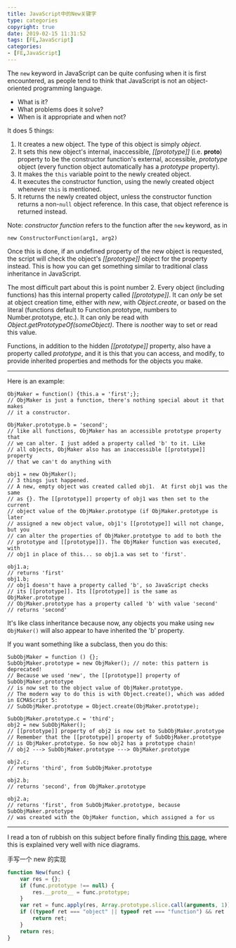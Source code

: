 ```yaml
---
title: JavaScript中的New关键字
type: categories
copyright: true
date: 2019-02-15 11:31:52
tags: [FE,JavaScript]
categories: 
- [FE,JavaScript]
---
```


The `new` keyword in JavaScript can be quite confusing when it is first encountered, as people tend to think that JavaScript is not an object-oriented programming language.

- What is it?
- What problems does it solve?
- When is it appropriate and when not?



It does 5 things:

1. It creates a new object. The type of this object is simply *object*.
2. It sets this new object's internal, inaccessible, *[[prototype]]* (i.e. **__proto__**) property to be the constructor function's external, accessible, *prototype* object (every function object automatically has a *prototype* property).
3. It makes the `this` variable point to the newly created object.
4. It executes the constructor function, using the newly created object whenever `this` is mentioned.
5. It returns the newly created object, unless the constructor function returns a non-`null` object reference. In this case, that object reference is returned instead.

Note: *constructor function* refers to the function after the `new` keyword, as in

```
new ConstructorFunction(arg1, arg2)
```

Once this is done, if an undefined property of the new object is requested, the script will check the object's *[[prototype]]* object for the property instead. This is how you can get something similar to traditional class inheritance in JavaScript.

The most difficult part about this is point number 2. Every object (including functions) has this internal property called *[[prototype]]*. It can *only* be set at object creation time, either with *new*, with *Object.create*, or based on the literal (functions default to Function.prototype, numbers to Number.prototype, etc.). It can only be read with *Object.getPrototypeOf(someObject)*. There is *no*other way to set or read this value.

Functions, in addition to the hidden *[[prototype]]* property, also have a property called *prototype*, and it is this that you can access, and modify, to provide inherited properties and methods for the objects you make.

------

Here is an example:

```
ObjMaker = function() {this.a = 'first';};
// ObjMaker is just a function, there's nothing special about it that makes 
// it a constructor.

ObjMaker.prototype.b = 'second';
// like all functions, ObjMaker has an accessible prototype property that 
// we can alter. I just added a property called 'b' to it. Like 
// all objects, ObjMaker also has an inaccessible [[prototype]] property
// that we can't do anything with

obj1 = new ObjMaker();
// 3 things just happened.
// A new, empty object was created called obj1.  At first obj1 was the same
// as {}. The [[prototype]] property of obj1 was then set to the current
// object value of the ObjMaker.prototype (if ObjMaker.prototype is later
// assigned a new object value, obj1's [[prototype]] will not change, but you
// can alter the properties of ObjMaker.prototype to add to both the
// prototype and [[prototype]]). The ObjMaker function was executed, with
// obj1 in place of this... so obj1.a was set to 'first'.

obj1.a;
// returns 'first'
obj1.b;
// obj1 doesn't have a property called 'b', so JavaScript checks 
// its [[prototype]]. Its [[prototype]] is the same as ObjMaker.prototype
// ObjMaker.prototype has a property called 'b' with value 'second'
// returns 'second'
```

It's like class inheritance because now, any objects you make using `new ObjMaker()` will also appear to have inherited the 'b' property.

If you want something like a subclass, then you do this:

```
SubObjMaker = function () {};
SubObjMaker.prototype = new ObjMaker(); // note: this pattern is deprecated!
// Because we used 'new', the [[prototype]] property of SubObjMaker.prototype
// is now set to the object value of ObjMaker.prototype.
// The modern way to do this is with Object.create(), which was added in ECMAScript 5:
// SubObjMaker.prototype = Object.create(ObjMaker.prototype);

SubObjMaker.prototype.c = 'third';  
obj2 = new SubObjMaker();
// [[prototype]] property of obj2 is now set to SubObjMaker.prototype
// Remember that the [[prototype]] property of SubObjMaker.prototype
// is ObjMaker.prototype. So now obj2 has a prototype chain!
// obj2 ---> SubObjMaker.prototype ---> ObjMaker.prototype

obj2.c;
// returns 'third', from SubObjMaker.prototype

obj2.b;
// returns 'second', from ObjMaker.prototype

obj2.a;
// returns 'first', from SubObjMaker.prototype, because SubObjMaker.prototype 
// was created with the ObjMaker function, which assigned a for us
```

------

I read a ton of rubbish on this subject before finally finding [this page](http://joost.zeekat.nl/constructors-considered-mildly-confusing.html), where this is explained very well with nice diagrams.



手写一个 new 的实现

```js
function New(func) {
    var res = {};
    if (func.prototype !== null) {
        res.__proto__ = func.prototype;
    }
    var ret = func.apply(res, Array.prototype.slice.call(arguments, 1));
    if ((typeof ret === "object" || typeof ret === "function") && ret !== null) {
        return ret;
    }
    return res;
}
```

